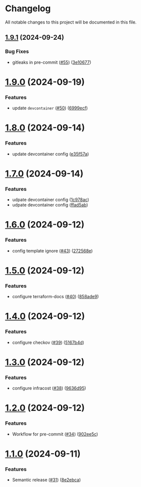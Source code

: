 # Changelog

All notable changes to this project will be documented in this file.

## [1.9.1](https://github.com/duyluann/terraform-repo-template/compare/v1.9.0...v1.9.1) (2024-09-24)


### Bug Fixes

* gitleaks in pre-commit ([#55](https://github.com/duyluann/terraform-repo-template/issues/55)) ([3e10677](https://github.com/duyluann/terraform-repo-template/commit/3e106779830d187c6c5ed60bf5069e0ed59a033f))

# [1.9.0](https://github.com/duyluann/terraform-repo-template/compare/v1.8.0...v1.9.0) (2024-09-19)


### Features

* update `devcontainer` ([#50](https://github.com/duyluann/terraform-repo-template/issues/50)) ([6999ecf](https://github.com/duyluann/terraform-repo-template/commit/6999ecfee2186144a68f3a33e6f5620ab119b88a))

# [1.8.0](https://github.com/duyluann/terraform-repo-template/compare/v1.7.0...v1.8.0) (2024-09-14)


### Features

* update devcontainer config ([e35f57a](https://github.com/duyluann/terraform-repo-template/commit/e35f57ad6a9218050a3746a14d61cbc34a154f59))

# [1.7.0](https://github.com/duyluann/terraform-repo-template/compare/v1.6.0...v1.7.0) (2024-09-14)


### Features

* udpate devcontainer config ([1c978ac](https://github.com/duyluann/terraform-repo-template/commit/1c978acd63d0f1b4ec8d5f39c8c1ae974a73cb6b))
* udpate devcontainer config ([ffad5ab](https://github.com/duyluann/terraform-repo-template/commit/ffad5abdb5264316046a32f6c966bf4290870aec))

# [1.6.0](https://github.com/duyluann/terraform-repo-template/compare/v1.5.0...v1.6.0) (2024-09-12)


### Features

* config template ignore ([#43](https://github.com/duyluann/terraform-repo-template/issues/43)) ([272568e](https://github.com/duyluann/terraform-repo-template/commit/272568e79298f2dffaffc938b9e5fef12bf4fbd5))

# [1.5.0](https://github.com/duyluann/terraform-repo-template/compare/v1.4.0...v1.5.0) (2024-09-12)


### Features

* configure terraform-docs ([#40](https://github.com/duyluann/terraform-repo-template/issues/40)) ([858ade9](https://github.com/duyluann/terraform-repo-template/commit/858ade92f5747ead9072320b5ce5ed6dc63c0789))

# [1.4.0](https://github.com/duyluann/terraform-repo-template/compare/v1.3.0...v1.4.0) (2024-09-12)


### Features

* configure checkov ([#39](https://github.com/duyluann/terraform-repo-template/issues/39)) ([5167b4d](https://github.com/duyluann/terraform-repo-template/commit/5167b4ddb3e2cb627b2ae0ec5766668d400f0705))

# [1.3.0](https://github.com/duyluann/terraform-repo-template/compare/v1.2.0...v1.3.0) (2024-09-12)


### Features

* configure infracost ([#38](https://github.com/duyluann/terraform-repo-template/issues/38)) ([9636d95](https://github.com/duyluann/terraform-repo-template/commit/9636d95ecf1977f9e55152f0c2f3228637fa9193))

# [1.2.0](https://github.com/duyluann/terraform-repo-template/compare/v1.1.0...v1.2.0) (2024-09-12)


### Features

* Workflow for pre-commit ([#34](https://github.com/duyluann/terraform-repo-template/issues/34)) ([902ee5c](https://github.com/duyluann/terraform-repo-template/commit/902ee5cefe8467bbbbf787b0c0b490dfff8f677a))

# [1.1.0](https://github.com/duyluann/terraform-repo-template/compare/v1.0.2...v1.1.0) (2024-09-11)


### Features

* Semantic release ([#31](https://github.com/duyluann/terraform-repo-template/issues/31)) ([8e2ebca](https://github.com/duyluann/terraform-repo-template/commit/8e2ebcab3256214dbc24f3b938f462e23a38a934))
